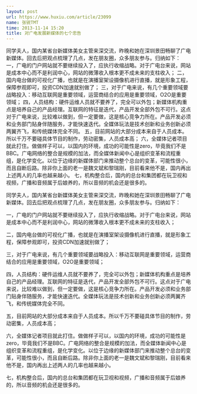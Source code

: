 ```yaml
---
layout: post
url: https://www.huxiu.com/article/23099
name: 张锐TMT
time: 2013-11-14 15:20
title: 对广电发展新媒体的七个忠告
---
```

同学夫人，国内某省台新媒体美女主管来深交流，昨晚和她在深圳景田畅聊了广电新媒体。回去后把观点梳理了几点，发在朋友圈，众多朋友参与。归纳如下： 一，广电的门户网站就不要继续投入了，应执行收缩战略。对于广电台来说，网站是成本中心而不是利润中心，网站的微薄收入根本更不成未来的支柱收入； 二，国内电台做的可视化广播，也就是在演播室架设摄像机进行直播，就是形象工程，保障参观即可，投资CDN加速就别做了； 三，对于广电来说，有几个重要领域要战略投入：移动互联网是重要领域，运营商结合的应用是重要领域，O2O是重要领域； 四，人员结构：硬件运维人员就不要养了，完全可以外包；新媒体机构重点是培养自己的产品经理。互联网的特征是迭代，产品开发全部外包不可行。这点对于广电来说，比较难以做到，但一定要做，这是核心竞争力所在。产品开发必须和业务部门贴身伴随服务，才能快速迭代。全媒体玩法是技术创新和业务创新必须两翼齐飞，和传统媒体完全不同。 五，目前网站的大部分成本来自于人员成本。所以千万不要碰具体节目的制作，劳动密集，人员成本高； 六，全媒体记者项目就此打住。做做样子可以，以国内的环境，成功的可能性是zero，毕竟我们不是BBC。广电网络的整合是规模的加法，而全媒体新闻中心是组织变革和流程重组，是化学变化。以位于边缘的新媒体部门来推动整个总台的变革，可能性很小，而且自断后路。除非你上面的老一是魏文斌和黎瑞刚，目前看来他不是，国内再出上述两人的几率也越来越小。 七，机构整合后，国内的总台和集团都在玩卫视和视频，广播和音频属于后娘养的，所以音频的机会还是很多的。

同学夫人，国内某省台新媒体美女主管来深交流，昨晚和她在深圳景田畅聊了广电新媒体。回去后把观点梳理了几点，发在朋友圈，众多朋友参与。归纳如下：

一，广电的门户网站就不要继续投入了，应执行收缩战略。对于广电台来说，网站是成本中心而不是利润中心，网站的微薄收入根本更不成未来的支柱收入；

二，国内电台做的可视化广播，也就是在演播室架设摄像机进行直播，就是形象工程，保障参观即可，投资CDN加速就别做了；

三，对于广电来说，有几个重要领域要战略投入：移动互联网是重要领域，运营商结合的应用是重要领域，O2O是重要领域；

四，人员结构：硬件运维人员就不要养了，完全可以外包；新媒体机构重点是培养自己的产品经理。互联网的特征是迭代，产品开发全部外包不可行。这点对于广电来说，比较难以做到，但一定要做，这是核心竞争力所在。产品开发必须和业务部门贴身伴随服务，才能快速迭代。全媒体玩法是技术创新和业务创新必须两翼齐飞，和传统媒体完全不同。

五，目前网站的大部分成本来自于人员成本。所以千万不要碰具体节目的制作，劳动密集，人员成本高；

六，全媒体记者项目就此打住。做做样子可以，以国内的环境，成功的可能性是zero，毕竟我们不是BBC。广电网络的整合是规模的加法，而全媒体新闻中心是组织变革和流程重组，是化学变化。以位于边缘的新媒体部门来推动整个总台的变革，可能性很小，而且自断后路。除非你上面的老一是魏文斌和黎瑞刚，目前看来他不是，国内再出上述两人的几率也越来越小。

七，机构整合后，国内的总台和集团都在玩卫视和视频，广播和音频属于后娘养的，所以音频的机会还是很多的。

